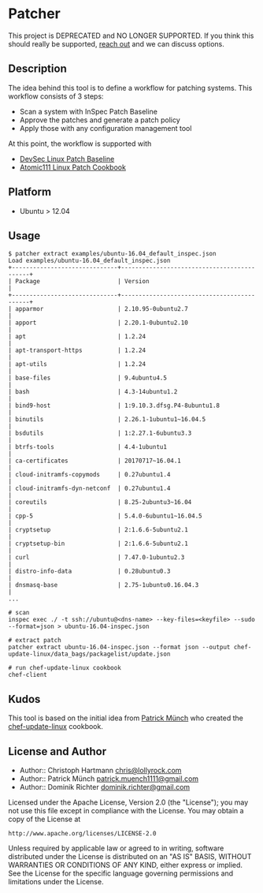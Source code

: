 # Patcher

This project is DEPRECATED and NO LONGER SUPPORTED. If you think this should really be supported, [reach out](https://dev-sec.io/community/) and we can discuss options.

## Description

The idea behind this tool is to define a workflow for patching systems. This workflow consists of 3 steps:

 * Scan a system with InSpec Patch Baseline
 * Approve the patches and generate a patch policy
 * Apply those with any configuration management tool

At this point, the workflow is supported with

 * [DevSec Linux Patch Baseline](https://github.com/dev-sec/linux-patch-baseline)
 * [Atomic111 Linux Patch Cookbook](https://github.com/atomic111/chef-update-linux)

## Platform

* Ubuntu > 12.04

## Usage

```
$ patcher extract examples/ubuntu-16.04_default_inspec.json
Load examples/ubuntu-16.04_default_inspec.json
+------------------------------+--------------------------------------------+
| Package                      | Version                                    |
+------------------------------+--------------------------------------------+
| apparmor                     | 2.10.95-0ubuntu2.7                         |
| apport                       | 2.20.1-0ubuntu2.10                         |
| apt                          | 1.2.24                                     |
| apt-transport-https          | 1.2.24                                     |
| apt-utils                    | 1.2.24                                     |
| base-files                   | 9.4ubuntu4.5                               |
| bash                         | 4.3-14ubuntu1.2                            |
| bind9-host                   | 1:9.10.3.dfsg.P4-8ubuntu1.8                |
| binutils                     | 2.26.1-1ubuntu1~16.04.5                    |
| bsdutils                     | 1:2.27.1-6ubuntu3.3                        |
| btrfs-tools                  | 4.4-1ubuntu1                               |
| ca-certificates              | 20170717~16.04.1                           |
| cloud-initramfs-copymods     | 0.27ubuntu1.4                              |
| cloud-initramfs-dyn-netconf  | 0.27ubuntu1.4                              |
| coreutils                    | 8.25-2ubuntu3~16.04                        |
| cpp-5                        | 5.4.0-6ubuntu1~16.04.5                     |
| cryptsetup                   | 2:1.6.6-5ubuntu2.1                         |
| cryptsetup-bin               | 2:1.6.6-5ubuntu2.1                         |
| curl                         | 7.47.0-1ubuntu2.3                          |
| distro-info-data             | 0.28ubuntu0.3                              |
| dnsmasq-base                 | 2.75-1ubuntu0.16.04.3                      |
...
```

```
# scan
inspec exec ./ -t ssh://ubuntu@<dns-name> --key-files=<keyfile> --sudo --format=json > ubuntu-16.04-inspec.json

# extract patch
patcher extract ubuntu-16.04-inspec.json --format json --output chef-update-linux/data_bags/packagelist/update.json

# run chef-update-linux cookbook
chef-client
```

## Kudos

This tool is based on the initial idea from [Patrick Münch](https://github.com/atomic111) who created the [chef-update-linux](https://github.com/atomic111/chef-update-linux) cookbook.

## License and Author

* Author:: Christoph Hartmann <chris@lollyrock.com>
* Author:: Patrick Münch <patrick.muench1111@gmail.com>
* Author:: Dominik Richter <dominik.richter@gmail.com>

Licensed under the Apache License, Version 2.0 (the "License");
you may not use this file except in compliance with the License.
You may obtain a copy of the License at

    http://www.apache.org/licenses/LICENSE-2.0

Unless required by applicable law or agreed to in writing, software
distributed under the License is distributed on an "AS IS" BASIS,
WITHOUT WARRANTIES OR CONDITIONS OF ANY KIND, either express or implied.
See the License for the specific language governing permissions and
limitations under the License.
